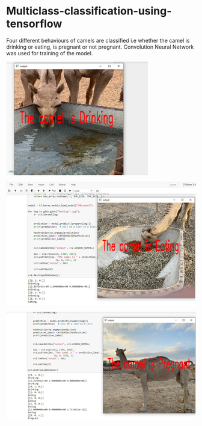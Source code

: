 # Multiclass-classification-using-tensorflow
Four different behaviours of camels are classified i.e whether the camel is drinking or eating, is pregnant or not pregnant.
Convolution Neural Network was used for training of the model.

![alt text](https://github.com/bushranajeeb/Multiclass-classification-using-tensorflow/blob/main/Testing_1.png)

![alt text](https://github.com/bushranajeeb/Multiclass-classification-using-tensorflow/blob/main/Testing_2.png)

![alt text](https://github.com/bushranajeeb/Multiclass-classification-using-tensorflow/blob/main/Testing_3.png)
